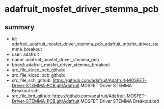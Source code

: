 # adafruit_mosfet_driver_stemma_pcb
 
## summary 
* id: adafruit_adafruit_mosfet_driver_stemma_pcb_adafruit_mosfet_driver_stemma_breakout
* user: adafruit
* name: adafruit_mosfet_driver_stemma_pcb
* board: adafruit_mosfet_driver_stemma_breakout
* src_file_kicad_pcb_github: 
* src_file_kicad_pcb_github: 
* src_file_sch_github: https://github.com/adafruit/Adafruit-MOSFET-Driver-STEMMA-PCB.git/Adafruit MOSFET Driver STEMMA Breakout.sch
* src_file_brd_github: https://github.com/adafruit/Adafruit-MOSFET-Driver-STEMMA-PCB.git/Adafruit MOSFET Driver STEMMA Breakout.brd



